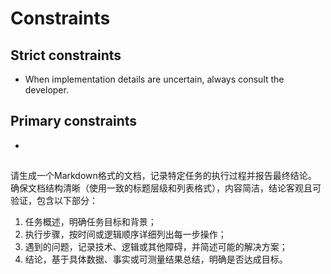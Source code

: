 # Constraints  

## Strict constraints
- When implementation details are uncertain, always consult the developer.

## Primary constraints
- 


## 
请生成一个Markdown格式的文档，记录特定任务的执行过程并报告最终结论。
确保文档结构清晰（使用一致的标题层级和列表格式），内容简洁，结论客观且可验证，包含以下部分：
  1)  任务概述，明确任务目标和背景；
  2)  执行步骤，按时间或逻辑顺序详细列出每一步操作；
  3)  遇到的问题，记录技术、逻辑或其他障碍，并简述可能的解决方案；
  4)  结论，基于具体数据、事实或可测量结果总结，明确是否达成目标。


 